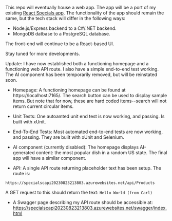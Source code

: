 This repo will eventually house a web app. The app will be a port of my existing [React Specials app](https://github.com/cagross/react-specials). The functionality of the app should remain the same, but the tech stack will differ in the following ways:

- Node.js/Express backend to a C#/.NET backend.
- MongoDB datbase to a PostgreSQL database.

The front-end will continue to be a React-based UI.

Stay tuned for more developments.

Update: I have now established both a functioning homepage and a functioning web API route. I also have a simple end-to-end test working. The AI component has been temporarily removed, but will be reinstated soon.

- Homepage: A functioning homepage can be found at https://localhost:7165/. The search button can be used to display sample items. But note that for now, these are hard coded items--search will not return current circular items.

- Unit Tests: One autoamted unit end test is now working, and passing. Is built with xUnit.

- End-To-End Tests: Most automated end-to-end tests are now working, and passing. They are built with xUnit and Selenium.

- AI component (currently disabled): The homepage displays AI-generated content: the most popular dish in a random US state. The final app will have a similar component.

- API: A single API route returning placeholder text has been setup. The route is:

`https://specialscapi20230823213803.azurewebsites.net/api/Products`

A GET request to this should return the text: `Hello World (from Carl)`

- A Swagger page describing my API route should be accessible at: https://specialscapi20230823213803.azurewebsites.net/swagger/index.html
